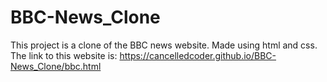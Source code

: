 # BBC-News_Clone
This project is a clone of the BBC news website.
Made using html and css.
The link to this website is:
 https://cancelledcoder.github.io/BBC-News_Clone/bbc.html
